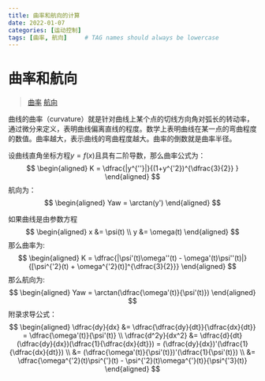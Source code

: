 ```yaml
---
title: 曲率和航向的计算
date: 2022-01-07
categories: [运动控制]
tags: [曲率, 航向]     # TAG names should always be lowercase
---
```


# 曲率和航向
> [曲率](https://baike.baidu.com/item/%E6%9B%B2%E7%8E%87/9985286?fr=aladdin)
> [航向](https://baike.baidu.com/item/%E8%88%AA%E5%90%91/3923000?fr=aladdin)

曲线的曲率（curvature）就是针对曲线上某个点的切线方向角对弧长的转动率，通过微分来定义，表明曲线偏离直线的程度。数学上表明曲线在某一点的弯曲程度的数值。曲率越大，表示曲线的弯曲程度越大。曲率的倒数就是曲率半径。

设曲线直角坐标方程$y = f(x)$且具有二阶导数，那么曲率公式为：
$$
\begin{aligned}
    K = \dfrac{|y^{''}|}{(1+y^{'2})^{\dfrac{3}{2}} }
\end{aligned}
$$
航向为：
$$
\begin{aligned}
    Yaw = \arctan(y')
\end{aligned}
$$

如果曲线是由参数方程
$$
\begin{aligned}
    x &= \psi(t) \\
    y &= \omega(t)
\end{aligned}
$$
那么曲率为:
$$
\begin{aligned}
  K = \dfrac{|\psi'(t)\omega''(t) - \omega'(t)\psi''(t)|}{[\psi^{'2}(t) + \omega^{'2}(t)]^{\dfrac{3}{2}}}  
\end{aligned}
$$
那么航向为:
$$
\begin{aligned}
    Yaw = \arctan(\dfrac{\omega'(t)}{\psi'(t)})
\end{aligned}
$$
附录求导公式：
$$
\begin{aligned}
    \dfrac{dy}{dx} &= \dfrac{\dfrac{dy}{dt}}{\dfrac{dx}{dt}} = \dfrac{\omega'(t)}{\psi'(t)} \\
    \dfrac{d^2y}{dx^2} &= \dfrac{d}{dt}(\dfrac{dy}{dx})(\dfrac{1}{\dfrac{dx}{dt}}) = (\dfrac{dy}{dx})'(\dfrac{1}{\dfrac{dx}{dt}}) \\
    &=  (\dfrac{\omega'(t)}{\psi'(t)})'(\dfrac{1}{\psi'(t)}) \\
    &= \dfrac{\omega^{'2}(t)\psi^{'}(t) - \psi^{'2}(t)\omega^{'}(t)}{\psi^{'3}(t)}
\end{aligned}
$$
